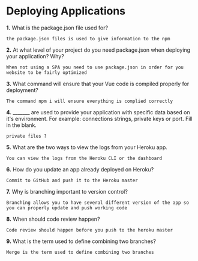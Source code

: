 # Deploying Applications

**1.** What is the package.json file used for?
<!-- enter you answer in the space below -->
```
the package.json files is used to give information to the npm
``` 
**2.** At what level of your project do you need package.json when deploying your application? Why?
<!-- enter you answer in the space below -->
```
When not using a SPA you need to use package.json in order for you website to be fairly optimized
```
**3.** What command will ensure that your Vue code is compiled properly for deployment?
<!-- enter you answer in the space below -->
```
The command npm i will ensure everything is complied correctly
```
**4.** _______ are used to provide your application with specific data based on it's environment. For example: connections strings, private keys or port. Fill in the blank.
<!-- enter you answer in the space below -->
```
private files ?
```
**5.** What are the two ways to view the logs from your Heroku app.
<!-- enter you answer in the space below -->
```
You can view the logs from the Heroku CLI or the dashboard
```
**6.** How do you update an app already deployed on Heroku?
<!-- enter you answer in the space below -->
```
Commit to GitHub and push it to the Heroku master
```
**7.** Why is branching important to version control?
<!-- enter you answer in the space below -->
```
Branching allows you to have several different version of the app so you can properly update and push working code
```
**8.** When should code review happen?
<!-- enter you answer in the space below -->
```
Code review should happen before you push to the heroku master
```
**9.** What is the term used to define combining two branches?
<!-- enter you answer in the space below -->
```
Merge is the term used to define combining two branches
```